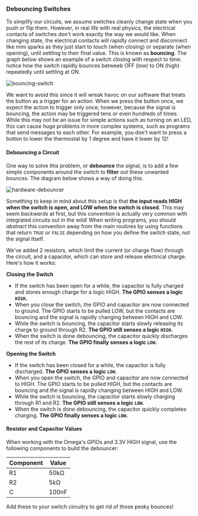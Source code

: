 ### Debouncing Switches

<!-- // TODO: if connecting an LED to the output given at the ganssle website with the 50k and 5k resistors, the LED will have 60 microamps of current at 3.3V! maybe we should change the debouncer to non-inverting (swap R1 and switch positions) -->

To simplify our circuits, we assume switches cleanly change state when you push or flip them. However, in real life with real physics, the electrical contacts of switches don't work exactly the way we would like. When changing state, the electrical contacts will rapidly connect and disconnect like mini sparks as they just start to touch (when closing) or separate (when opening), until settling to their final value. This is known as **bouncing**. The graph below shows an example of a switch closing with respect to time: notice how the switch rapidly bounces betweeb OFF (low) to ON (high) repeatedly until settling at ON.

![bouncing-switch](https://raw.githubusercontent.com/OnionIoT/Onion-Docs/master/Omega2/Kit-Guides/img/switch-bouncing.gif)

We want to avoid this since it will wreak havoc on our software that treats the button as a trigger for an action. When we press the button once, we expect the action to trigger only once; however, because the signal is bouncing, the action may be triggered tens or even hundreds of times. While this may not be an issue for simple actions such as turning on an LED, this can cause huge problems in more complex systems, such as programs that send messages to each other. For example, you don't want to press a button to lower the thermostat by 1 degree and have it lower by 12!

#### Debouncing a Circuit

One way to solve this problem, or **debounce** the signal, is to add a few simple components around the switch to **filter** out these unwanted bounces. The diagram below shows a way of doing this.

![hardware-debouncer](https://raw.githubusercontent.com/OnionIoT/Onion-Docs/master/Omega2/Kit-Guides/img/hardware-debouncer.jpg)

<!-- TODO: broken link to image, doesn't exist in repo! -->

Something to keep in mind about this setup is that **the input reads HIGH when the switch is open, and LOW when the switch is closed**. This may seem *backwards* at first, but this convention is actually very common with integrated circuits out in the wild! When writing programs, you should *abstract* this convention away from the main routines by using functions that return `TRUE` or `FALSE` depending on how you define the switch state, not the signal itself.

<!-- // explain how the debouncing capacitor smooths out the signal:
//  * when the switch is turned on: it takes a while for it to charge up to a logical one voltage level and it will only charge while the signal coming from the switch is high, by the time the capacitor charges up, the signal bouncing should have ended (include a graphic)
//  * when the switch is turned off: it will take a while for it to discharge down to a logical zero voltage level, but that time the signal will have stopped bouncing (include a graphic)
// [go into more detail for these two points: see http://www.ganssle.com/debouncing-pt2.htm for a great reference on the whole process] -->

We've added 2 resistors, which limit the current (or charge flow) through the circuit, and a capacitor, which can store and release electrical charge. Here's how it works:

**Closing the Switch**

* If the switch has been open for a while, the capacitor is fully charged and stores enough charge for a logic HIGH. **The GPIO senses a logic `HIGH`.**
* When you close the switch, the GPIO and capacitor are now connected to ground. The GPIO starts to be pulled LOW, but the contacts are bouncing and the signal is rapidly changing between HIGH and LOW.
* While the switch is bouncing, the capacitor starts slowly releasing its charge to ground through R2. **The GPIO still senses a logic `HIGH`.**
* When the switch is done debouncing, the capacitor quickly discharges the rest of its charge. **The GPIO finally senses a logic `LOW`.**

**Opening the Switch**

* If the switch has been closed for a while, the capacitor is fully discharged. **The GPIO senses a logic `LOW`.**
* When you open the switch, the GPIO and capacitor are now connected to HIGH. The GPIO starts to be pulled HIGH, but the contacts are bouncing and the signal is rapidly changing between HIGH and LOW.
* While the switch is bouncing, the capacitor starts slowly charging through R1 and R2. **The GPIO still senses a logic `LOW`.**
* When the switch is done debouncing, the capacitor quickly completes charging. **The GPIO finally senses a logic `LOW`.**

#### Resistor and Capacitor Values

When working with the Omega's GPIOs and 3.3V HIGH signal, use the following components to build the debouncer:

| Component | Value |
|-|-|
| R1 | 50kΩ |
| R2 | 5kΩ |
| C | 100nF |

Add these to your switch circuitry to get rid of those pesky bounces!

